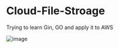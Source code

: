 # Cloud-File-Stroage
Trying to learn Gin, GO and apply it to AWS

![image](https://github.com/user-attachments/assets/77c99cf5-0830-401a-a845-76f53cbf06b2)
